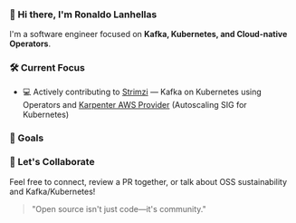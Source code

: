 ### 👋 Hi there, I'm Ronaldo Lanhellas

I'm a software engineer focused on **Kafka, Kubernetes, and Cloud-native Operators**.

### 🛠️ Current Focus

- 💻 Actively contributing to [Strimzi](https://github.com/strimzi) — Kafka on Kubernetes using Operators and [Karpenter AWS Provider](https://github.com/aws/karpenter-provider-aws) (Autoscaling SIG for Kubernetes)
### 🔭 Goals

### 🤝 Let's Collaborate

Feel free to connect, review a PR together, or talk about OSS sustainability and Kafka/Kubernetes!

> "Open source isn't just code—it's community."

